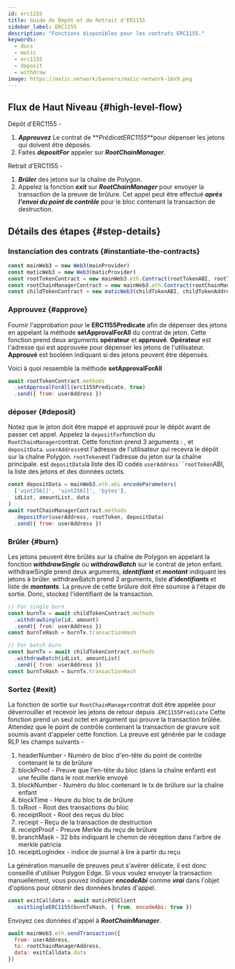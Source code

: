 ```yaml
---
id: erc1155
title: Guide de Dépôt et de Retrait d'ER1155
sidebar_label: ERC1155
description: "Fonctions disponibles pour les contrats ERC1155."
keywords:
  - docs
  - matic
  - erc1155
  - deposit
  - withdraw
image: https://matic.network/banners/matic-network-16x9.png
---
```


## Flux de Haut Niveau {#high-level-flow}

Dépôt d'ERC1155 -

1. **_Approuvez_**  Le contrat de **_PrédicatERC1155_**pour dépenser les jetons qui doivent être déposés.
2. Faites **_depositFor_** appeler sur **_RootChainManager_**.

Retrait d'ERC1155 -

1. **_Brûler_** des jetons sur la chaîne de Polygon.
2. Appelez la fonction **_exit_** sur **_RootChainManager_** pour envoyer la transaction de la preuve de brûlure. Cet appel peut être effectué **_après l'envoi du point de contrôle_** pour le bloc contenant la transaction de destruction.

## Détails des étapes {#step-details}

### Instanciation des contrats {#instantiate-the-contracts}
```js
const mainWeb3 = new Web3(mainProvider)
const maticWeb3 = new Web3(maticProvider)
const rootTokenContract = new mainWeb3.eth.Contract(rootTokenABI, rootTokenAddress)
const rootChainManagerContract = new mainWeb3.eth.Contract(rootChainManagerABI, rootChainManagerAddress)
const childTokenContract = new maticWeb3(childTokenABI, childTokenAddress)
```

### Approuvez {#approve}
Fournir l'approbation pour le **ERC1155Predicate** afin de dépenser des jetons en appelant la méthode **setApprovalForAll** du contrat de jeton. Cette fonction prend deux arguments **opérateur** et **approuvé**. **Opérateur**  est l'adresse qui est approuvée pour dépenser les jetons de l'utilisateur. **Approuvé** est booléen indiquant si des jetons peuvent être dépensés.

Voici à quoi ressemble la méthode **setApprovalForAll**
```js
await rootTokenContract.methods
  .setApprovalForAll(erc1155Predicate, true)
  .send({ from: userAddress })
```

### déposer {#deposit}
Notez que le jeton doit être mappé et approuvé pour le dépôt avant de passer cet appel.   Appelez la `depositFor`fonction du `RootChainManager`contrat. Cette fonction prend 3 arguments : , et `depositData`. `userAddress`est l'adresse de l'utilisateur qui recevra le dépôt sur la chaîne Polygon. `rootToken`est l'adresse du jeton sur la chaîne principale. est `depositData`la liste des ID codés `userAddress``rootToken`ABI, la liste des jetons et des données octets.
```js
const depositData = mainWeb3.eth.abi.encodeParameters(
  ['uint256[]', 'uint256[]', 'bytes'],
  idList, amountList, data
)
await rootChainManagerContract.methods
  .depositFor(userAddress, rootToken, depositData)
  .send({ from: userAddress })
```

### Brûler {#burn}
Les jetons peuvent être brûlés sur la chaîne de Polygon en appelant la fonction **_withdrawSingle_** ou **_withdrawBatch_** sur le contrat de jeton enfant. withdrawSingle prend deux arguments, **_identifiant_** et **_montant_** indiquant les jetons à brûler. withdrawBatch prend 2 arguments, liste **_d'identifiants_** et liste de **_montants_**. La preuve de cette brûlure doit être soumise à l'étape de sortie. Donc, stockez l'identifiant de la transaction.
```js
// For single burn
const burnTx = await childTokenContract.methods
  .withdrawSingle(id, amount)
  .send({ from: userAddress })
const burnTxHash = burnTx.transactionHash
```
```js
// For batch burn
const burnTx = await childTokenContract.methods
  .withdrawBatch(idList, amountList)
  .send({ from: userAddress })
const burnTxHash = burnTx.transactionHash
```

### Sortez {#exit}
La fonction de sortie sur `RootChainManager`contrat doit être appelée pour déverrouiller et recevoir les jetons de retour depuis .`ERC1155Predicate` Cette fonction prend un seul octet en argument qui prouve la transaction brûlée. Attendez que le point de contrôle contenant la transaction de gravure soit soumis avant d'appeler cette fonction. La preuve est générée par le codage RLP les champs suivants -

1. headerNumber - Numéro de bloc d'en-tête du point de contrôle contenant le tx de brûlure
2. blockProof - Preuve que l'en-tête du bloc (dans la chaîne enfant) est une feuille dans le root merkle envoyé
3. blockNumber - Numéro du bloc contenant le tx de brûlure sur la chaîne enfant
4. blockTime - Heure du bloc tx de brûlure
5. txRoot -  Root des transactions du bloc
6. receiptRoot - Root des reçus du bloc
7. receipt - Reçu de la transaction de destruction
8. receiptProof - Preuve Merkle du reçu de brûlure
9. branchMask - 32 bits indiquant le chemin de réception dans l'arbre de merkle patricia
10. receiptLogIndex - indice de journal à lire à  partir du reçu

La génération manuelle de preuves peut s'avérer délicate, il est donc conseillé d'utiliser Polygon Edge. Si vous voulez envoyer la transaction manuellement, vous pouvez indiquer **_encodeAbi_** comme **_vrai_** dans l'objet d'options pour obtenir des données brutes d'appel.

```js
const exitCalldata = await maticPOSClient
  .exitSingleERC1155(burnTxHash, { from, encodeAbi: true })
```

Envoyez ces données d'appel à **_RootChainManager_**.
```js
await mainWeb3.eth.sendTransaction({
  from: userAddress,
  to: rootChainManagerAddress,
  data: exitCalldata.data
})
```
